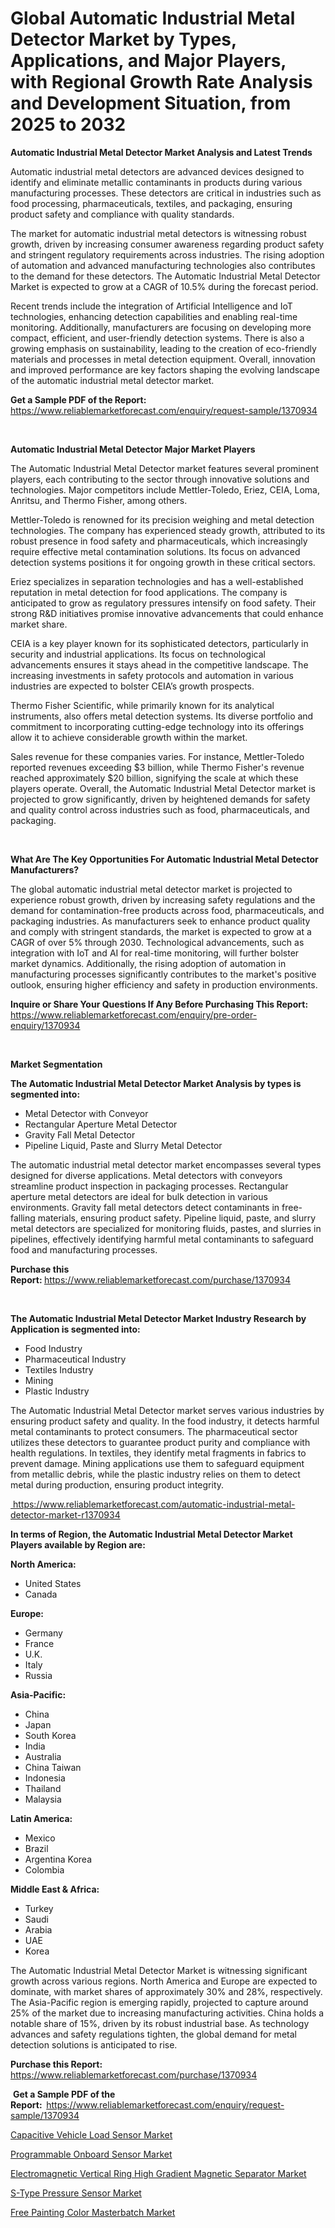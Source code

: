 <p><h1>Global Automatic Industrial Metal Detector Market by Types, Applications, and Major Players, with Regional Growth Rate Analysis and Development Situation, from 2025 to 2032</h1></p><p><strong>Automatic Industrial Metal Detector Market Analysis and Latest Trends</strong></p>
<p><p>Automatic industrial metal detectors are advanced devices designed to identify and eliminate metallic contaminants in products during various manufacturing processes. These detectors are critical in industries such as food processing, pharmaceuticals, textiles, and packaging, ensuring product safety and compliance with quality standards.</p><p>The market for automatic industrial metal detectors is witnessing robust growth, driven by increasing consumer awareness regarding product safety and stringent regulatory requirements across industries. The rising adoption of automation and advanced manufacturing technologies also contributes to the demand for these detectors. The Automatic Industrial Metal Detector Market is expected to grow at a CAGR of 10.5% during the forecast period.</p><p>Recent trends include the integration of Artificial Intelligence and IoT technologies, enhancing detection capabilities and enabling real-time monitoring. Additionally, manufacturers are focusing on developing more compact, efficient, and user-friendly detection systems. There is also a growing emphasis on sustainability, leading to the creation of eco-friendly materials and processes in metal detection equipment. Overall, innovation and improved performance are key factors shaping the evolving landscape of the automatic industrial metal detector market.</p></p>
<p><strong>Get a Sample PDF of the Report:&nbsp;</strong> <a href="https://www.reliablemarketforecast.com/enquiry/request-sample/1370934?utm_campaign=2130&utm_medium=2&utm_source=Github&utm_content=ia&utm_term=22032025&utm_id=automatic-industrial-metal-detector">https://www.reliablemarketforecast.com/enquiry/request-sample/1370934</a></p>
<p>&nbsp;</p>
<p><strong>Automatic Industrial Metal Detector Major Market Players</strong></p>
<p><p>The Automatic Industrial Metal Detector market features several prominent players, each contributing to the sector through innovative solutions and technologies. Major competitors include Mettler-Toledo, Eriez, CEIA, Loma, Anritsu, and Thermo Fisher, among others.</p><p>Mettler-Toledo is renowned for its precision weighing and metal detection technologies. The company has experienced steady growth, attributed to its robust presence in food safety and pharmaceuticals, which increasingly require effective metal contamination solutions. Its focus on advanced detection systems positions it for ongoing growth in these critical sectors.</p><p>Eriez specializes in separation technologies and has a well-established reputation in metal detection for food applications. The company is anticipated to grow as regulatory pressures intensify on food safety. Their strong R&D initiatives promise innovative advancements that could enhance market share.</p><p>CEIA is a key player known for its sophisticated detectors, particularly in security and industrial applications. Its focus on technological advancements ensures it stays ahead in the competitive landscape. The increasing investments in safety protocols and automation in various industries are expected to bolster CEIA’s growth prospects.</p><p>Thermo Fisher Scientific, while primarily known for its analytical instruments, also offers metal detection systems. Its diverse portfolio and commitment to incorporating cutting-edge technology into its offerings allow it to achieve considerable growth within the market.</p><p>Sales revenue for these companies varies. For instance, Mettler-Toledo reported revenues exceeding $3 billion, while Thermo Fisher's revenue reached approximately $20 billion, signifying the scale at which these players operate. Overall, the Automatic Industrial Metal Detector market is projected to grow significantly, driven by heightened demands for safety and quality control across industries such as food, pharmaceuticals, and packaging.</p></p>
<p>&nbsp;</p>
<p><strong>What Are The Key Opportunities For Automatic Industrial Metal Detector Manufacturers?</strong></p>
<p><p>The global automatic industrial metal detector market is projected to experience robust growth, driven by increasing safety regulations and the demand for contamination-free products across food, pharmaceuticals, and packaging industries. As manufacturers seek to enhance product quality and comply with stringent standards, the market is expected to grow at a CAGR of over 5% through 2030. Technological advancements, such as integration with IoT and AI for real-time monitoring, will further bolster market dynamics. Additionally, the rising adoption of automation in manufacturing processes significantly contributes to the market's positive outlook, ensuring higher efficiency and safety in production environments.</p></p>
<p><strong>Inquire or Share Your Questions If Any Before Purchasing This Report:</strong> <a href="https://www.reliablemarketforecast.com/enquiry/pre-order-enquiry/1370934?utm_campaign=2130&utm_medium=2&utm_source=Github&utm_content=ia&utm_term=22032025&utm_id=automatic-industrial-metal-detector">https://www.reliablemarketforecast.com/enquiry/pre-order-enquiry/1370934</a></p>
<p>&nbsp;</p>
<p><strong>Market Segmentation</strong></p>
<p><strong>The Automatic Industrial Metal Detector Market Analysis by types is segmented into:</strong></p>
<p><ul><li>Metal Detector with Conveyor</li><li>Rectangular Aperture Metal Detector</li><li>Gravity Fall Metal Detector</li><li>Pipeline Liquid, Paste and Slurry Metal Detector</li></ul></p>
<p><p>The automatic industrial metal detector market encompasses several types designed for diverse applications. Metal detectors with conveyors streamline product inspection in packaging processes. Rectangular aperture metal detectors are ideal for bulk detection in various environments. Gravity fall metal detectors detect contaminants in free-falling materials, ensuring product safety. Pipeline liquid, paste, and slurry metal detectors are specialized for monitoring fluids, pastes, and slurries in pipelines, effectively identifying harmful metal contaminants to safeguard food and manufacturing processes.</p></p>
<p><strong>Purchase this Report:&nbsp;</strong><a href="https://www.reliablemarketforecast.com/purchase/1370934?utm_campaign=2130&utm_medium=2&utm_source=Github&utm_content=ia&utm_term=22032025&utm_id=automatic-industrial-metal-detector">https://www.reliablemarketforecast.com/purchase/1370934</a></p>
<p>&nbsp;</p>
<p><strong>The Automatic Industrial Metal Detector Market Industry Research by Application is segmented into:</strong></p>
<p><ul><li>Food Industry</li><li>Pharmaceutical Industry</li><li>Textiles Industry</li><li>Mining</li><li>Plastic Industry</li></ul></p>
<p><p>The Automatic Industrial Metal Detector market serves various industries by ensuring product safety and quality. In the food industry, it detects harmful metal contaminants to protect consumers. The pharmaceutical sector utilizes these detectors to guarantee product purity and compliance with health regulations. In textiles, they identify metal fragments in fabrics to prevent damage. Mining applications use them to safeguard equipment from metallic debris, while the plastic industry relies on them to detect metal during production, ensuring product integrity.</p></p>
<p><a href="https://www.reliablemarketforecast.com/automatic-industrial-metal-detector-market-r1370934?utm_campaign=2130&utm_medium=2&utm_source=Github&utm_content=ia&utm_term=22032025&utm_id=automatic-industrial-metal-detector">&nbsp;https://www.reliablemarketforecast.com/automatic-industrial-metal-detector-market-r1370934</a></p>
<p><strong>In terms of Region, the Automatic Industrial Metal Detector Market Players available by Region are:</strong></p>
<p>
    <p> <strong> North America: </strong>
        <ul>
            <li>United States</li>
            <li>Canada</li>
        </ul>
        </p> 
    <p> <strong> Europe: </strong>
        <ul>
            <li>Germany</li>
            <li>France</li>
            <li>U.K.</li>
            <li>Italy</li>
            <li>Russia</li>
        </ul>
        </p> 
    <p> <strong> Asia-Pacific: </strong>
        <ul>
            <li>China</li>
            <li>Japan</li>
            <li>South Korea</li>
            <li>India</li>
            <li>Australia</li>
            <li>China Taiwan</li>
            <li>Indonesia</li>
            <li>Thailand</li>
            <li>Malaysia</li>
        </ul>
        </p> 
    <p> <strong> Latin America: </strong>
        <ul>
            <li>Mexico</li>
            <li>Brazil</li>
            <li>Argentina Korea</li>
            <li>Colombia</li>
        </ul>
        </p> 
    <p> <strong> Middle East & Africa: </strong>
        <ul>
            <li>Turkey</li>
            <li>Saudi</li>
            <li>Arabia</li>
            <li>UAE</li>
            <li>Korea</li>
        </ul>
    </p>
    </p>
<p><p>The Automatic Industrial Metal Detector Market is witnessing significant growth across various regions. North America and Europe are expected to dominate, with market shares of approximately 30% and 28%, respectively. The Asia-Pacific region is emerging rapidly, projected to capture around 25% of the market due to increasing manufacturing activities. China holds a notable share of 15%, driven by its robust industrial base. As technology advances and safety regulations tighten, the global demand for metal detection solutions is anticipated to rise.</p></p>
<p><strong>Purchase this Report: </strong><a href="https://www.reliablemarketforecast.com/purchase/1370934?utm_campaign=2130&utm_medium=2&utm_source=Github&utm_content=ia&utm_term=22032025&utm_id=automatic-industrial-metal-detector">https://www.reliablemarketforecast.com/purchase/1370934</a></p>
<p>&nbsp;<strong>Get a Sample PDF of the Report:&nbsp;&nbsp;</strong><a href="https://www.reliablemarketforecast.com/enquiry/request-sample/1370934?utm_campaign=2130&utm_medium=2&utm_source=Github&utm_content=ia&utm_term=22032025&utm_id=automatic-industrial-metal-detector">https://www.reliablemarketforecast.com/enquiry/request-sample/1370934</a></p>
<p><strong></strong></p>
<p><p><a href="https://github.com/casalalimo40/Market-Research-Report-List-1/blob/main/capacitive-vehicle-load-sensor-market.md?utm_campaign=2130&utm_medium=2&utm_source=Github&utm_content=ia&utm_term=22032025&utm_id=automatic-industrial-metal-detector">Capacitive Vehicle Load Sensor Market</a></p><p><a href="https://github.com/asoauoldag3n/Market-Research-Report-List-1/blob/main/programmable-onboard-sensor-market.md?utm_campaign=2130&utm_medium=2&utm_source=Github&utm_content=ia&utm_term=22032025&utm_id=automatic-industrial-metal-detector">Programmable Onboard Sensor Market</a></p><p><a href="https://github.com/baraohinze3x/Market-Research-Report-List-1/blob/main/electromagnetic-vertical-ring-high-gradient-magnetic-separator-market.md?utm_campaign=2130&utm_medium=2&utm_source=Github&utm_content=ia&utm_term=22032025&utm_id=automatic-industrial-metal-detector">Electromagnetic Vertical Ring High Gradient Magnetic Separator Market</a></p><p><a href="https://github.com/careymartta6/Market-Research-Report-List-1/blob/main/s-type-pressure-sensor-market.md?utm_campaign=2130&utm_medium=2&utm_source=Github&utm_content=ia&utm_term=22032025&utm_id=automatic-industrial-metal-detector">S-Type Pressure Sensor Market</a></p><p><a href="https://github.com/phillpfantis/Market-Research-Report-List-1/blob/main/free-painting-color-masterbatch-market.md?utm_campaign=2130&utm_medium=2&utm_source=Github&utm_content=ia&utm_term=22032025&utm_id=automatic-industrial-metal-detector">Free Painting Color Masterbatch Market</a></p></p>